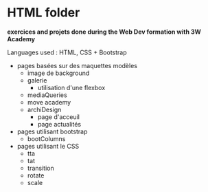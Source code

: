 # HTML folder
**exercices and projets done during the Web Dev formation with 3W Academy**

Languages used : HTML, CSS + Bootstrap

- pages basées sur des maquettes modèles
  - image de background
  - galerie
    - utilisation d'une flexbox
  - mediaQueries
  - move academy
  - archiDesign
      - page d'acceuil
      - page actualités
- pages utilisant bootstrap
  - bootColumns
- pages utilisant le CSS
  - tta
  - tat
  - transition
  - rotate
  - scale

